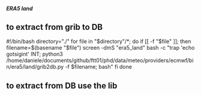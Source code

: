 ##### ERA5 land
## to extract from grib to DB
#!/bin/bash
directory="./"
for file in "$directory"/*; do
    if [[ -f "$file" ]]; then
        filename=$(basename "$file")
        screen -dmS "era5_land" bash -c "trap 'echo gotsigint' INT; python3 /home/daniele/documents/github/ftt01/phd/data/meteo/providers/ecmwf/bin/era5/land/grib2db.py -f $filename; bash"
    fi
done
## to extract from DB use the lib